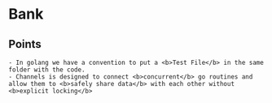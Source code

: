 # Bank


## Points
    - In golang we have a convention to put a <b>Test File</b> in the same folder with the code.
    - Channels is designed to connect <b>concurrent</b> go routines and allow them to <b>safely share data</b> with each other without <b>explicit locking</b>

